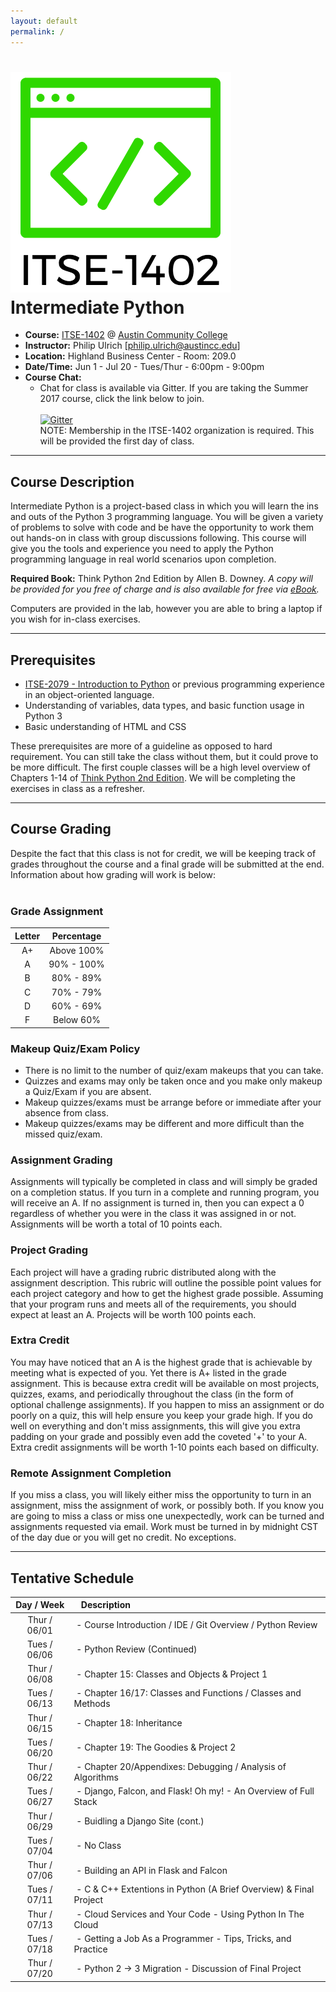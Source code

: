 ```yaml
---
layout: default
permalink: /
---
```


# <img src="assets/logo.png" alt="class logo" class="logo"/> **Intermediate Python**


* **Course:** [ITSE-1402](http://continue.austincc.edu/schedule/view?id=77409) @ [Austin Community College](http://continue.austincc.edu/)
* **Instructor:** Philip Ulrich [[philip.ulrich@austincc.edu](mailto:philip.ulrich@austincc.edu)]
* **Location:** Highland Business Center - Room: 209.0
* **Date/Time:** Jun 1 - Jul 20 - Tues/Thur - 6:00pm - 9:00pm
* **Course Chat:**
    * Chat for class is available via Gitter. If you are taking the Summer 2017 course, click the link below to join.<br />  
    [![Gitter](https://badges.gitter.im/Join%20Chat.svg)](https://gitter.im/ITSE-1402/summer-2017)<br />
    NOTE: Membership in the ITSE-1402 organization is required. This will be provided the first day of class.

----------

## <i class="fa fa-pencil"></i> Course Description
Intermediate Python is a project-based class in which you will learn the ins and outs of the Python 3 programming language. You will be given a variety of problems to solve with code and be have the opportunity to work them out hands-on in class with group discussions following. This course will give you the tools and experience you need to apply the Python programming language in real world scenarios upon completion.

**Required Book:** Think Python 2nd Edition by Allen B. Downey. 
*A copy will be provided for you free of charge and is also available for free via [eBook](http://greenteapress.com/thinkpython2/thinkpython2.pdf).*

Computers are provided in the lab, however you are able to bring a laptop if you wish for in-class exercises.

----------

## <i class="fa fa-vcard"></i> Prerequisites

* [ITSE-2079 - Introduction to Python](http://continue.austincc.edu/schedule/courses?name=Introduction%20to%20Python) or previous programming experience in an object-oriented language.
* Understanding of variables, data types, and basic function usage in Python 3
* Basic understanding of HTML and CSS

These prerequisites are more of a guideline as opposed to hard requirement. You can still take the class without them, but it could prove to be more difficult. The first couple classes will be a high level overview of Chapters 1-14 of [Think Python 2nd Edition](http://greenteapress.com/thinkpython2/thinkpython2.pdf). We will be completing the exercises in class as a refresher.  

----------

## <i class="fa fa-font"></i> Course Grading
Despite the fact that this class is not for credit, we will be keeping track of grades throughout the course and a final grade will be submitted at the end. Information about how grading will work is below:
<br /><br />
### **Grade Assignment**

| Letter | Percentage |
| :----: | :--------: |
| A+     | Above 100% |
| A      | 90% - 100% |
| B      | 80% - 89%  |
| C      | 70% - 79%  |
| D      | 60% - 69%  |
| F      | Below 60%  |

### **Makeup Quiz/Exam Policy**
- There is no limit to the number of quiz/exam makeups that you can take.
- Quizzes and exams may only be taken once and you make only makeup a Quiz/Exam if you are absent.
- Makeup quizzes/exams must be arrange before or immediate after your absence from class.
- Makeup quizzes/exams may be different and more difficult than the missed quiz/exam.

### **Assignment Grading**
Assignments will typically be completed in class and will simply be graded on a completion status. If you turn in a complete and running program, you will receive an A. If no assignment is turned in, then you can expect a 0 regardless of whether you were in the class it was assigned in or not. Assignments will be worth a total of 10 points each.

### **Project Grading**
Each project will have a grading rubric distributed along with the assignment description. This rubric will outline the possible point values for each project category and how to get the highest grade possible. Assuming that your program runs and meets all of the requirements, you should expect at least an A. Projects will be worth 100 points each.

### **Extra Credit**
You may have noticed that an A is the highest grade that is achievable by meeting what is expected of you. Yet there is A+ listed in the grade assignment. This is because extra credit will be available on most projects, quizzes, exams, and periodically throughout the class (in the form of optional challenge assignments). If you happen to miss an assignment or do poorly on a quiz, this will help ensure you keep your grade high. If you do well on everything and don't miss assignments, this will give you extra padding on your grade and possibly even add the coveted '+' to your A. Extra credit assignments will be worth 1-10 points each based on difficulty.  

### **Remote Assignment Completion**
If you miss a class, you will likely either miss the opportunity to turn in an assignment, miss the assignment of work, or possibly both. If you know you are going to miss a class or miss one unexpectedly, work can be turned and assignments requested via email. Work must be turned in by midnight CST of the day due or you will get no credit. No exceptions. 

----------

## <i class="fa fa-calendar"></i> Tentative Schedule

| Day  /  Week | &nbsp;&nbsp;&nbsp;Description                                           |
| :----------: | :---------------------------------------------------------------------- |
| Thur / 06/01 | &nbsp;- Course Introduction / IDE / Git Overview / Python Review        |
| Tues / 06/06 | &nbsp;- Python Review (Continued)                                       |
| Thur / 06/08 | &nbsp;- Chapter 15: Classes and Objects & Project 1                     |
| Tues / 06/13 | &nbsp;- Chapter 16/17: Classes and Functions / Classes and Methods      |
| Thur / 06/15 | &nbsp;- Chapter 18: Inheritance                                         |
| Tues / 06/20 | &nbsp;- Chapter 19: The Goodies & Project 2                             |
| Thur / 06/22 | &nbsp;- Chapter 20/Appendixes: Debugging / Analysis of Algorithms       |
| Tues / 06/27 | &nbsp;- Django, Falcon, and Flask! Oh my! - An Overview of Full Stack   |
| Thur / 06/29 | &nbsp;- Buidling a Django Site (cont.)                                  |
| Tues / 07/04 | &nbsp;- No Class                                                        |
| Thur / 07/06 | &nbsp;- Building an API in Flask and Falcon                             |
| Tues / 07/11 | &nbsp;- C & C++ Extentions in Python (A Brief Overview) & Final Project |
| Thur / 07/13 | &nbsp;- Cloud Services and Your Code - Using Python In The Cloud        |
| Tues / 07/18 | &nbsp;- Getting a Job As a Programmer - Tips, Tricks, and Practice      |
| Thur / 07/20 | &nbsp;- Python 2 -> 3 Migration - Discussion of Final Project           |